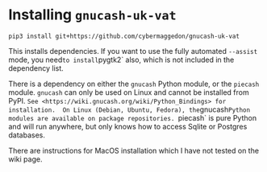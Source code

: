 
# Installing `gnucash-uk-vat`

```
pip3 install git+https://github.com/cybermaggedon/gnucash-uk-vat
```

This installs dependencies.  If you want to use the fully automated
`--assist` mode, you need` to install `pygtk2` also, which is not included in
the dependency list.

There is a dependency on either the `gnucash` Python module, or the
`piecash` module.  `gnucash` can only be used on Linux and cannot be
installed from PyPI.  ` See
<https://wiki.gnucash.org/wiki/Python_Bindings> for installation.  On
Linux (Debian, Ubuntu, Fedora), the `gnucash` Python modules are
available on package repositories.  `piecash` is pure Python and will
run anywhere, but only knows how to access Sqlite or Postgres
databases.

There are instructions for MacOS installation which I have not tested on the
wiki page.

